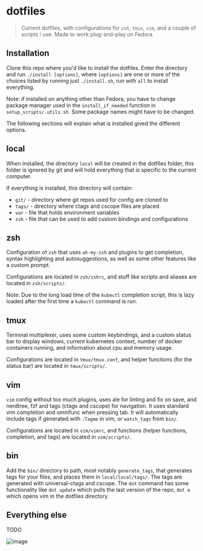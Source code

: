 # dotfiles
>Current dotfiles, with configurations for `zsh`, `tmux`, `vim`, and a couple of scripts i use. Made to work plug-and-play on Fedora.


## Installation
Clone this repo where you'd like to install the dotfiles. Enter the directory and run `./install [options]`, where `[options]` are one or more of the choices listed by running just `./install.sh`,
run with `all` to install everything.

Note: if installed on anything other than Fedora, you have to change package manager used in the `install_if_needed` function in `setup_scripts/.utils.sh`. Some package names might have to be changed.

The following sections will explain what is installed gived the different options.

## local
When installed, the directory `local` will be created in the dotfiles folder, this folder is ignored by git and will hold everything that is specific to the current computer.

If everything is installed, this directory will contain:
* `git/` - directory where git repos used for config are cloned to
* `tags/` - directory where ctags and cscope files are placed
* `var` - file that holds environment variables
* `zsh` - file that can be used to add custom bindings and configurations

## zsh
Configuration of `zsh` that uses `oh-my-zsh` and plugins to get completion, syntax highlighting and autosuggestions, as well as some other features like a custom prompt.

Configurations are located in `zsh/zshrc`, and stuff like scripts and aliases are located in `zsh/scripts/`.

Note: Due to the long load time of the `kubectl` completion script, this is lazy loaded after the first time a `kubectl` command is run.

## tmux
Terminal multiplexer, uses some custom keybindings, and a custom status bar to display windows, current kubernetes context, number of docker containers running, and information about cpu and memory usage.

Configurations are located in `tmux/tmux.conf`, and helper functions (for the status bar) are located in `tmux/scripts/`.

## vim
`vim` config without too much plugins, uses ale for linting and fix on save, and nerdtree, fzf and tags (ctags and cscope) for navigation. It uses standard vim completion and omnifunc when pressing tab. It will automatically include tags if generated with `:Tagme` in vim, or `watch_tags` from `bin/`.

Configurations are located in `vim/vimrc`, and functions (helper functions, completion, and tags) are located in `vim/scripts/`.

## bin
Add the `bin/` directory to path, most notably `generate_tags`, that generates tags for your files, and places them in `local/local/tags/`. The tags are generated with universal-ctags and cscope. The `dot` command has some functionality like `dot update` which pulls the last version of the repo, `dot e` which opens vim in the dotfiles directory.

## Everything else

TODO

![image](https://user-images.githubusercontent.com/16608915/58178996-90121e80-7ca7-11e9-920f-a16de4afbcbb.png)
